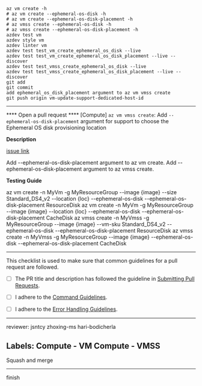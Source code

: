 ```
az vm create -h
# az vm create --ephemeral-os-disk -h
# az vm create --ephemeral-os-disk-placement -h
# az vmss create --ephemeral-os-disk -h
# az vmss create --ephemeral-os-disk-placement -h
azdev test vm
azdev style vm
azdev linter vm
azdev test test_vm_create_ephemeral_os_disk --live
azdev test test_vm_create_ephemeral_os_disk_placement --live --discover
azdev test test_vmss_create_ephemeral_os_disk --live
azdev test test_vmss_create_ephemeral_os_disk_placement --live --discover
git add
git commit
add ephemeral_os_disk_placement argument to az vm vmss create
git push origin vm-update-support-dedicated-host-id
```
--------------------------------------------------------
**** Open a pull request ****
[Compute] `az vm vmss create`: Add `--ephemeral-os-disk-placement` argument for support to choose the Ephemeral OS disk provisioning location

**Description**

[issue link](https://github.com/Azure/azure-cli/issues/19751)

Add --ephemeral-os-disk-placement argument to az vm create.
Add --ephemeral-os-disk-placement argument to az vmss create.

**Testing Guide**

az vm create -n MyVm -g MyResourceGroup --image {image} --size Standard_DS4_v2 --location {loc} --ephemeral-os-disk --ephemeral-os-disk-placement ResourceDisk
az vm create -n MyVm -g MyResourceGroup --image {image} --location {loc} --ephemeral-os-disk --ephemeral-os-disk-placement CacheDisk
az vmss create -n MyVmss -g MyResourceGroup --image {image} --vm-sku Standard_DS4_v2 --ephemeral-os-disk --ephemeral-os-disk-placement ResourceDisk
az vmss create -n MyVmss -g MyResourceGroup --image {image} --ephemeral-os-disk --ephemeral-os-disk-placement CacheDisk 

---

This checklist is used to make sure that common guidelines for a pull request are followed.

- [ ] The PR title and description has followed the guideline in [Submitting Pull Requests](https://github.com/Azure/azure-cli/tree/dev/doc/authoring_command_modules#submitting-pull-requests).

- [ ] I adhere to the [Command Guidelines](https://github.com/Azure/azure-cli/blob/dev/doc/command_guidelines.md).

- [ ] I adhere to the [Error Handling Guidelines](https://github.com/Azure/azure-cli/blob/dev/doc/error_handling_guidelines.md).

--------------------------------------------------------
reviewer:
jsntcy
zhoxing-ms
hari-bodicherla

Labels:
Compute - VM
Compute - VMSS
--------------------------------------------------------
Squash and merge

--------------------------------------------------------
finish